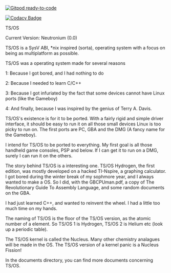 [![Gitpod ready-to-code](https://img.shields.io/badge/Gitpod-ready--to--code-blue?logo=gitpod)](https://gitpod.io/#https://github.com/tsuki-superior/tsos-nucleus)

[![Codacy Badge](https://app.codacy.com/project/badge/Grade/e7822fe3509d493e818a56e7ec8d53d6)](https://www.codacy.com/gh/tsuki-superior/tsos-nucleus/dashboard?utm_source=github.com&amp;utm_medium=referral&amp;utm_content=tsuki-superior/tsos-nucleus&amp;utm_campaign=Badge_Grade)

TS/OS

Current Version: Neutronium (0.0)

TS/OS is a SysV ABI, *nix inspired (sorta), operating system with a focus on being as multiplatform as possible. 

TS/OS was a operating system made for several reasons

1: Because I got bored, and I had nothing to do

2: Because I needed to learn C/C++

3: Because I got infuriated by the fact that some devices cannot have Linux ports (like the Gameboy)

4: And finally, because I was inspired by the genius of Terry A. Davis.

TS/OS's existence is for it to be ported. With a fairly rigid and simple driver interface, it should be easy to run it on all those small devices Linux is too picky to run on. The first ports are PC, GBA and the DMG (A fancy name for the Gameboy).

I intend for TS/OS to be ported to everything. My first goal is all those handheld game consoles, PSP and below. If I can get it to run on a DMG, surely I can run it on the others.

The story behind TS/OS is a interesting one. TS/OS Hydrogen, the first edition, was mostly developed on a hacked TI-Nspire, a graphing calculator. I got bored during the winter break of my sophmore year, and I always wanted to make a OS. So I did, with the GBCPUman.pdf, a copy of The Revolutionary Guide To Assembly Language, and some random documents on the GBA.

I had just learned C++, and wanted to reinvent the wheel. I had a little too much time on my hands.

The naming of TS/OS is the floor of the TS/OS version, as the atomic number of a element. So TS/OS 1 is Hydrogen, TS/OS 2 is Helium etc (look up a periodic table).

The TS/OS kernel is called the Nucleus. Many other chemistry analagues will be made in the OS. The TS/OS version of a kernel panic is a Nucleus Fission!

In the documents directory, you can find more documents concerning TS/OS.
